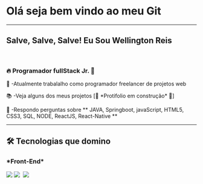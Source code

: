 <h1><strong>Olá seja bem vindo ao meu Git</strong></h1><hr>
<h2>Salve, Salve, Salve! Eu Sou Wellington Reis <img scr="https://raw.githubusercontent.com/kaueMarques/kaueMarques/master/hi.gif" width= "30px"></h2><br>
<h3>🔥 Programador fullStack Jr. 👨‍</h3>
<p>💼 -Atualmente trabalalho como programador freelancer de projetos web </p>
<p>📚 -Veja alguns dos meus projetos [🚨 *Protifolio em construção* 🚨] </p>
<p>🔎 -Respondo perguntas sobre ** JAVA, Springboot, javaScript, HTML5, CSS3, SQL, NODE, ReactJS, React-Native ** </p><hr>
<H2> 🛠️ Tecnologias que domino </h2>
<div displa:flex; border= 5px solid black;>
<h3>*Front-End*</h3>
<img src="https://img.shields.io/badge/HTML-239120?style=for-the-badge&logo=html5&logoColor=white">
<img src="https://img.shields.io/badge/CSS3-1572B6?style=for-the-badge&logo=css3&logoColor=white">
<img scr="https://img.shields.io/badge/JavaScript-323330?style=for-the-badge&logo=javascript&logoColor=F7DF1E">
<img src="https://img.shields.io/badge/Sass-CC6699?style=for-the-badge&logo=sass&logoColor=white">
<img scr="https://img.shields.io/badge/Bootstrap-563D7C?style=for-the-badge&logo=bootstrap&logoColor=white">
</Div>    


<!--
**wellington-reis/wellington-reis** is a ✨ _special_ ✨ repository because its `README.md` (this file) appears on your GitHub profile.

Here are some ideas to get you started:

- 🔭 I’m currently working on ...
- 🌱 I’m currently learning ...
- 👯 I’m looking to collaborate on ...
- 🤔 I’m looking for help with ...
- 💬 Ask me about ...
- 📫 How to reach me: ...
- 😄 Pronouns: ...
- ⚡ Fun fact: ...
-->
